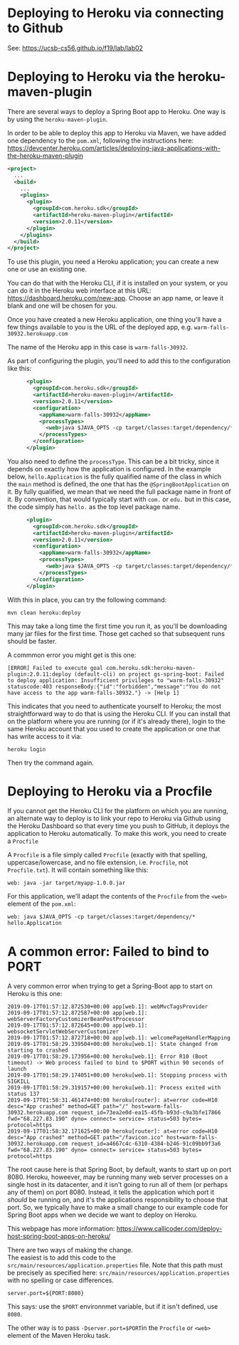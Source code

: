 # Deploying to Heroku via connecting to Github

See: <https://ucsb-cs56.github.io/f19/lab/lab02>

#  Deploying to Heroku via the heroku-maven-plugin

There are several ways to deploy a Spring Boot app to Heroku.  One way is by using the `heroku-maven-plugin`.  

In order to be able to deploy this app to Heroku via Maven, we have added one dependency to the `pom.xml`, 
following the instructions here: <https://devcenter.heroku.com/articles/deploying-java-applications-with-the-heroku-maven-plugin>

```xml
<project>
  ...
  <build>
    ...
    <plugins>
      <plugin>
        <groupId>com.heroku.sdk</groupId>
        <artifactId>heroku-maven-plugin</artifactId>
        <version>2.0.11</version>
      </plugin>
    </plugins>
  </build>
</project>
```

To use this plugin, you need a Heroku application; you can create a new one or use an existing one.

You can do that with the Heroku CLI, if it is installed on your system, or you can do it in the Heroku web interface at this URL: <https://dashboard.heroku.com/new-app>.  Choose an app name, or leave it blank and one will be chosen for you.

Once you have created a new Heroku application, one thing you'll have a few things available to you is the 
URL of the deployed app, e.g. `warm-falls-30932.herokuapp.com`

The name of the Heroku app in this case is `warm-falls-30932`.

As part of configuring the plugin, you'll need to add this to the configuration like this:


```xml
      <plugin>
        <groupId>com.heroku.sdk</groupId>
        <artifactId>heroku-maven-plugin</artifactId>
        <version>2.0.11</version>
        <configuration>
          <appName>warm-falls-30932</appName>
          <processTypes>
            <web>java $JAVA_OPTS -cp target/classes:target/dependency/* Main</web>
          </processTypes>
        </configuration>
      </plugin>
```

You also need to define the `processType`.  This can be a bit tricky, since it depends on exactly how the application is configured.  In the example below, `hello.Application` is the fully qualified name of the class in which the `main` method is defined, the one that has the `@SpringBootApplication` on it.   By fully qualified, we mean that we need the full package name in front of it.    By convention, that would typically start with `com.` or `edu.` but in this case, the code simply has `hello.` as the top level package name.

```xml
      <plugin>
        <groupId>com.heroku.sdk</groupId>
        <artifactId>heroku-maven-plugin</artifactId>
        <version>2.0.11</version>
        <configuration>
          <appName>warm-falls-30932</appName>
          <processTypes>
            <web>java $JAVA_OPTS -cp target/classes:target/dependency/* hello.Application</web>
          </processTypes>
        </configuration>
      </plugin>
```

With this in place, you can try the following command:

```
mvn clean heroku:deploy
```

This may take a long time the first time you run it, as you'll be downloading many jar files for the first time. Those get cached so that subsequent runs should be faster.

A commmon error you might get is this one:

```
[ERROR] Failed to execute goal com.heroku.sdk:heroku-maven-plugin:2.0.11:deploy (default-cli) on project gs-spring-boot: Failed to deploy application: Insufficient privileges to "warm-falls-30932" statuscode:403 responseBody:{"id":"forbidden","message":"You do not have access to the app warm-falls-30932."} -> [Help 1]
```

This indicates that you need to authenticate yourself to Heroku; the most straightforward way to do that is using the Heroku CLI.  If you can install that on the platform where you are running (or if it's already there), login to the same
Heroku account that you used to create the application or one that has write access to it via:

```
heroku login
```

Then try the command again.

# Deploying to Heroku via a Procfile

If you cannot get the Heroku CLI for the platform on which you are running, an alternate way to deploy is to 
link your repo to Heroku via Github using the Heroku Dashboard so that every time you push to GitHub, it deploys the application to Heroku automatically.  To make this work, you need to create a `Procfile`

A `Procfile` is a file simply called `Procfile` (exactly with that spelling, uppercase/lowercase, and no file extension, i.e. `Procfile`, not `Procfile.txt`).  It will contain something like this:

```
web: java -jar target/myapp-1.0.0.jar
```

For this application, we'll adapt the contents of the `Procfile` from the `<web>` element of the `pom.xml`:

```
web: java $JAVA_OPTS -cp target/classes:target/dependency/* hello.Application
```

# A common error: Failed to bind to PORT

A very common error when trying to get a Spring-Boot app to start on Heroku is this one:

```
2019-09-17T01:57:12.872530+00:00 app[web.1]: webMvcTagsProvider
2019-09-17T01:57:12.872587+00:00 app[web.1]: webServerFactoryCustomizerBeanPostProcessor
2019-09-17T01:57:12.872645+00:00 app[web.1]: websocketServletWebServerCustomizer
2019-09-17T01:57:12.872718+00:00 app[web.1]: welcomePageHandlerMapping
2019-09-17T01:58:29.339504+00:00 heroku[web.1]: State changed from starting to crashed
2019-09-17T01:58:29.173956+00:00 heroku[web.1]: Error R10 (Boot timeout) -> Web process failed to bind to $PORT within 90 seconds of launch
2019-09-17T01:58:29.174051+00:00 heroku[web.1]: Stopping process with SIGKILL
2019-09-17T01:58:29.319157+00:00 heroku[web.1]: Process exited with status 137
2019-09-17T01:58:31.461474+00:00 heroku[router]: at=error code=H10 desc="App crashed" method=GET path="/" host=warm-falls-30932.herokuapp.com request_id=73ea2e0d-ea15-45fb-b93d-c9a3bfe17866 fwd="68.227.83.190" dyno= connect= service= status=503 bytes= protocol=https
2019-09-17T01:58:32.171625+00:00 heroku[router]: at=error code=H10 desc="App crashed" method=GET path="/favicon.ico" host=warm-falls-30932.herokuapp.com request_id=a4667c4c-6310-4384-b246-91c09bb9f3a6 fwd="68.227.83.190" dyno= connect= service= status=503 bytes= protocol=https
```

The root cause here is that Spring Boot, by default, wants to start up on port 8080.  Heroku, howeever, may be running many web server processes on a single host in its datacenter, and it isn't going to run all of them (or perhaps any of them) on port 8080.  Instead, it tells the application which port it *should* be running on, and it's the applications responsibility to choose that port.   So, we typically have to make a small change to our example code for Spring Boot apps when we decide we want to deploy on Heroku.

This webpage has more information: <https://www.callicoder.com/deploy-host-spring-boot-apps-on-heroku/>

There are two ways of making the change.  
The easiest is to add this code to the `src/main/resources/application.properties` file.  Note that this path must 
be precisely as specified here: `src/main/resources/application.properties` with no spelling or case differences.

```
server.port=${PORT:8080}
```

This says: use the `$PORT` environnmet variable, but if it isn't defined, use `8080`.

The other way is to pass ` -Dserver.port=$PORT `in the `Procfile` or `<web>` element of the Maven Heroku task.
